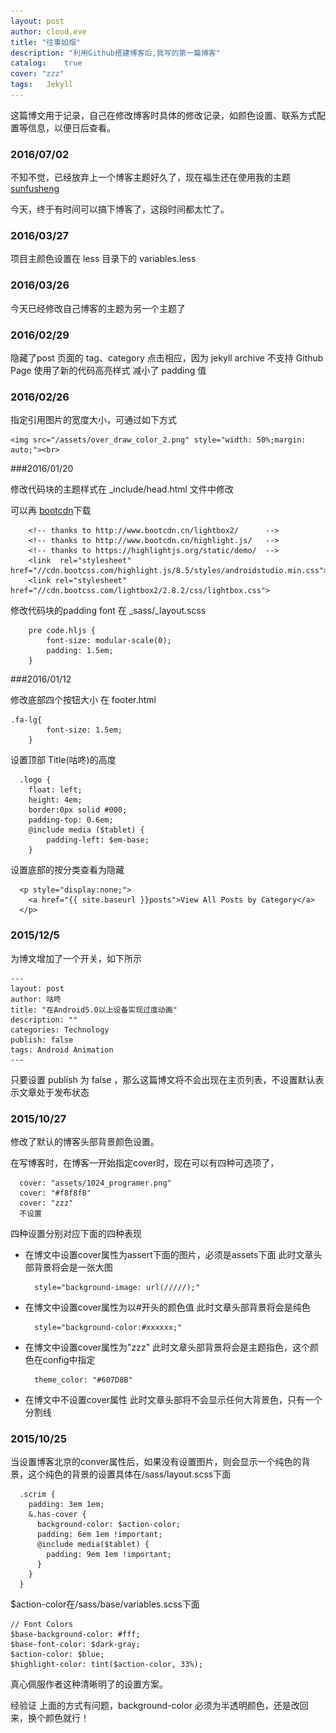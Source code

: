 ```yaml
---
layout: post
author: cloud.eve
title: "往事如烟"
description: "利用Github搭建博客后,我写的第一篇博客"
catalog:    true
cover: "zzz"
tags:	Jekyll
---
```

这篇博文用于记录，自己在修改博客时具体的修改记录，如颜色设置、联系方式配置等信息，以便日后查看。

### 2016/07/02
不知不觉，已经放弃上一个博客主题好久了，现在福生还在使用我的主题[sunfusheng](http://sunfusheng.com/)

今天，终于有时间可以搞下博客了，这段时间都太忙了。


### 2016/03/27
项目主颜色设置在 less 目录下的 variables.less

### 2016/03/26
今天已经修改自己博客的主题为另一个主题了

### 2016/02/29
隐藏了post 页面的 tag、category 点击相应，因为 jekyll archive 不支持 Github Page
使用了新的代码高亮样式 减小了 padding 值

### 2016/02/26
指定引用图片的宽度大小，可通过如下方式

    <img src="/assets/over_draw_color_2.png" style="width: 50%;margin: auto;"><br>

###2016/01/20

修改代码块的主题样式在 _include/head.html 文件中修改

可以再 [bootcdn](http://www.bootcdn.cn/highlight.js/)下载

        <!-- thanks to http://www.bootcdn.cn/lightbox2/      -->
        <!-- thanks to http://www.bootcdn.cn/highlight.js/   -->
        <!-- thanks to https://highlightjs.org/static/demo/  -->
        <link  rel="stylesheet" href="//cdn.bootcss.com/highlight.js/8.5/styles/androidstudio.min.css">
        <link rel="stylesheet" href="//cdn.bootcss.com/lightbox2/2.8.2/css/lightbox.css">

修改代码块的padding font  在 _sass/_layout.scss

        pre code.hljs {
        	font-size: modular-scale(0);
        	padding: 1.5em;
        }


###2016/01/12

修改底部四个按钮大小 在 footer.html

    .fa-lg{
            font-size: 1.5em;
        }

设置顶部 Title(咕咚)的高度

      .logo {
        float: left;
        height: 4em;
        border:0px solid #000;
        padding-top: 0.6em;
        @include media ($tablet) {
        	padding-left: $em-base;
        }

设置底部的按分类查看为隐藏

      <p style="display:none;">
        <a href="{{ site.baseurl }}posts">View All Posts by Category</a>
      </p>

### 2015/12/5
为博文增加了一个开关，如下所示

    ---
    layout: post
    author: 咕咚
    title: "在Android5.0以上设备实现过度动画"
    description: ""
    categories: Technology
    publish: false
    tags: Android Animation
    ---

只要设置 publish 为 false ，那么这篇博文将不会出现在主页列表，不设置默认表示文章处于发布状态

### 2015/10/27

修改了默认的博客头部背景颜色设置。

在写博客时，在博客一开始指定cover时，现在可以有四种可选项了，

      cover: "assets/1024_programer.png"
      cover: "#f8f8f8"
      cover: "zzz"
      不设置

四种设置分别对应下面的四种表现

* 在博文中设置cover属性为assert下面的图片，必须是assets下面
此时文章头部背景将会是一张大图

        style="background-image: url(/////);"

* 在博文中设置cover属性为以#开头的颜色值
此时文章头部背景将会是纯色

        style="background-color:#xxxxxx;"

* 在博文中设置cover属性为"zzz"
此时文章头部背景将会是主题指色，这个颜色在config中指定

        theme_color: "#607D8B"

* 在博文中不设置cover属性
此时文章头部将不会显示任何大背景色，只有一个分割线

### 2015/10/25

当设置博客北京的conver属性后，如果没有设置图片，则会显示一个纯色的背景，这个纯色的背景的设置具体在/sass/layout.scss下面

      .scrim {
        padding: 3em 1em;
        &.has-cover {
          background-color: $action-color;
          padding: 6em 1em !important;
          @include media($tablet) {
            padding: 9em 1em !important;
          }
        }
      }

$action-color在/sass/base/variables.scss下面

    // Font Colors
    $base-background-color: #fff;
    $base-font-color: $dark-gray;
    $action-color: $blue;
    $highlight-color: tint($action-color, 33%);

真心佩服作者这种清晰明了的设置方案。

经验证 上面的方式有问题，background-color 必须为半透明颜色，还是改回来，换个颜色就行！
